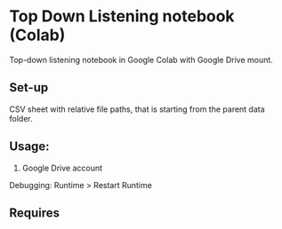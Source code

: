 # Top Down Listening notebook (Colab)

Top-down listening notebook in Google Colab with Google Drive mount.

## Set-up

CSV sheet with relative file paths, that is starting from the parent data folder.

## Usage:
1. Google Drive account


Debugging:
Runtime > Restart Runtime

## Requires